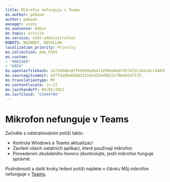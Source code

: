 ```yaml
---
title: Mikrofon nefunguje v Teams
ms.author: pebaum
author: pebaum
manager: scotv
ms.audience: Admin
ms.topic: article
ms.service: o365-administration
ROBOTS: NOINDEX, NOFOLLOW
localization_priority: Priority
ms.collection: Adm_O365
ms.custom:
- "9003568"
- "6654"
ms.openlocfilehash: 2e734506a97f68509a3b41529bbdde07917472c10a24c1d40305fdad7feff41a
ms.sourcegitcommit: b5f7da89a650d2915dc652449623c78be6247175
ms.translationtype: MT
ms.contentlocale: cs-CZ
ms.lasthandoff: 08/05/2021
ms.locfileid: "53944700"
---
```

# <a name="microphone-isnt-working-in-teams"></a>Mikrofon nefunguje v Teams

Začněte s odstraňováním potíží takto:

- Kontrola Windows a Teams aktualizací
- Zavření všech ostatních aplikací, které používají mikrofon
- Provedením zkušebního hovoru zkontrolujte, jestli mikrofon funguje správně.

Podrobnosti a další kroky řešení potíží najdete v článku Můj mikrofon nefunguje v [Teams](https://support.microsoft.com/office/666d1123-9dd0-4a31-ad2e-a758b204f33a).
